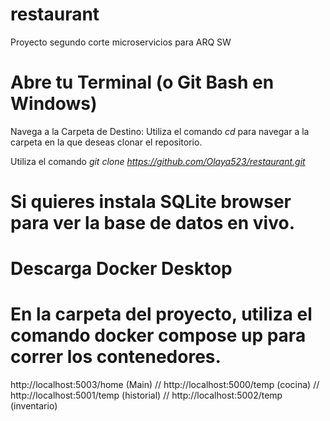 # restaurant
Proyecto segundo corte microservicios para ARQ SW

# Abre tu Terminal (o Git Bash en Windows)
Navega a la Carpeta de Destino: Utiliza el comando *cd* para navegar a la carpeta en la que deseas clonar el repositorio.

Utiliza el comando *git clone https://github.com/Olaya523/restaurant.git* 

# Si quieres instala SQLite browser para ver la base de datos en vivo. 
# Descarga Docker Desktop
# En la carpeta del proyecto, utiliza el comando docker compose up para correr los contenedores.
http://localhost:5003/home (Main) // http://localhost:5000/temp (cocina) // http://localhost:5001/temp (historial) // http://localhost:5002/temp (inventario)

